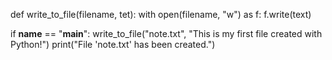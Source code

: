 def write_to_file(filename, tet):
    with open(filename, "w") as f:
        f.write(text)

if __name__ == "__main__":
    write_to_file("note.txt", "This is my first file created with Python!")
    print("File 'note.txt' has been created.")

